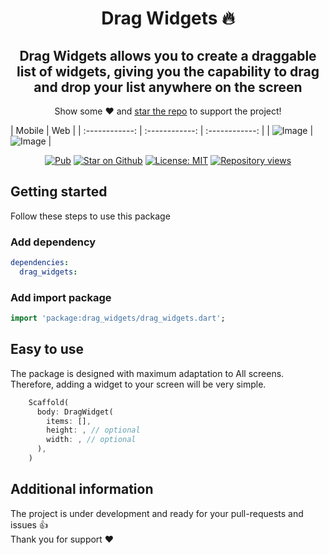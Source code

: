<h1 align="center">
  Drag Widgets 🔥
</h1>

<h2 align="center"> Drag Widgets allows you to create a draggable list of widgets, giving you the capability to drag and drop your list anywhere on the screen</h2>

<p align="center">Show some ❤️ and <a href="https://github.com/abdalla3yash/drag_widgets">star the repo</a> to support the project!</p>



| Mobile | Web |
| :------------: | :------------: | :------------: |
| ![Image](https://github.com/abdalla3yash/drag_widgets/blob/main/data/demo.gif?raw=true) | ![Image](https://github.com/abdalla3yash/drag_widgets/blob/main/data/screen-capture.gif?raw=true) | 

<p align="center">
  <a href="https://pub.dev/packages/drag_widgets"><img src="https://img.shields.io/pub/v/drag_widgets.svg" alt="Pub"></a>
  <a href="https://github.com/abdalla3yash/drag_widgets"><img src="https://img.shields.io/github/stars/abdalla3yash/drag_widgets.svg?style=flat&logo=github&label=stars" alt="Star on Github"></a>
  <a href="https://opensource.org/licenses/MIT"><img src="https://img.shields.io/badge/license-MIT-blue.svg" alt="License: MIT"></a>
  <a href="https://github.com/abdalla3yash/drag_widgets"><img src="https://hits.dwyl.com/abdalla3yash/drag_widgets.svg?style=flat" alt="Repository views"></a>
</p>



## Getting started
Follow these steps to use this package


### Add dependency

```yaml
dependencies:
  drag_widgets:
```

### Add import package


```dart
import 'package:drag_widgets/drag_widgets.dart';
```

## Easy to use
The package is designed with maximum adaptation to All screens.<br>
Therefore, adding a widget to your screen will be very simple.
```dart
    Scaffold(
      body: DragWidget(
        items: [],
        height: , // optional
        width: , // optional
      ),
    )
```


## Additional information
The project is under development and ready for your pull-requests and issues 👍<br>
Thank you for support ❤️
